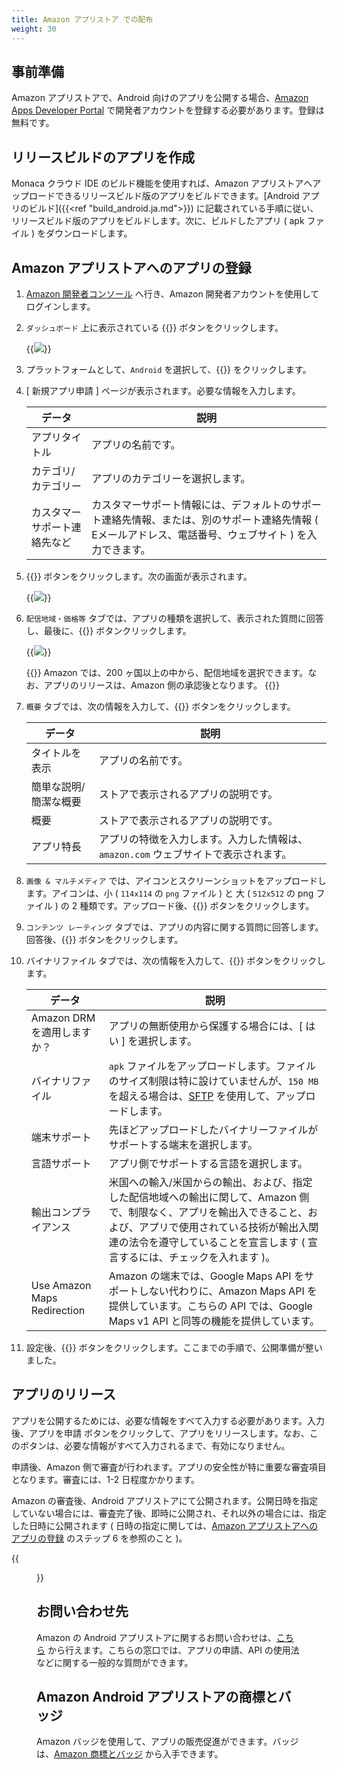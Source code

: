 ```yaml
---
title: Amazon アプリストア での配布
weight: 30
---
```


事前準備
--------

Amazon アプリストアで、Android 向けのアプリを公開する場合、[Amazon Apps
Developer Portal](https://developer.amazon.com/appsandservices)
で開発者アカウントを登録する必要があります。登録は無料です。

リリースビルドのアプリを作成
----------------------------

Monaca クラウド IDE のビルド機能を使用すれば、Amazon
アプリストアへアップロードできるリリースビルド版のアプリをビルドできます。[Android アプリのビルド]({{<ref "build_android.ja.md">}})
に記載されている手順に従い、リリースビルド版のアプリをビルドします。次に、ビルドしたアプリ
( apk ファイル ) をダウンロードします。

Amazon アプリストアへのアプリの登録
-----------------------------------

1.  [Amazon
    開発者コンソール](https://developer.amazon.com/appsandservices)
    へ行き、Amazon 開発者アカウントを使用してログインします。
2.  `ダッシュボード` 上に表示されている {{<guilabel name="新規アプリを追加">}}
    ボタンをクリックします。

    {{<img src="/images/monaca_ide/manual/deploy/amazon_store/1.png">}}

3.  プラットフォームとして、`Android` を選択して、{{<guilabel name="Next">}} をクリックします。
4.  \[ 新規アプリ申請 \] ページが表示されます。必要な情報を入力します。

    データ | 説明 
    ------------|-------------
    アプリタイトル | アプリの名前です。
    カテゴリ/カテゴリー | アプリのカテゴリーを選択します。
    カスタマーサポート連絡先など | カスタマーサポート情報には、デフォルトのサポート連絡先情報、または、別のサポート連絡先情報 ( Eメールアドレス、電話番号、ウェブサイト ) を入力できます。

5.  {{<guilabel name="保存">}} ボタンをクリックします。次の画面が表示されます。

    {{<img src="/images/monaca_ide/manual/deploy/amazon_store/2.png">}}

6.  `配信地域・価格等` タブでは、アプリの種類を選択して、表示された質問に回答し、最後に、{{<guilabel name="保存">}}
    ボタンクリックします。

    {{<img src="/images/monaca_ide/manual/deploy/amazon_store/3.png">}}

    {{<note>}}
        Amazon では、200 ヶ国以上の中から、配信地域を選択できます。なお、アプリのリリースは、Amazon 側の承認後となります。
    {{</note>}}

7.  `概要` タブでは、次の情報を入力して、{{<guilabel name="保存">}} ボタンをクリックします。

    データ | 説明 
    ------------|-------------
    タイトルを表示 | アプリの名前です。
    簡単な説明/簡潔な概要 | ストアで表示されるアプリの説明です。
    概要  | ストアで表示されるアプリの説明です。
    アプリ特長 | アプリの特徴を入力します。入力した情報は、`amazon.com` ウェブサイトで表示されます。

8.  `画像 & マルチメディア` では、アイコンとスクリーンショットをアップロードします。アイコンは、小
    ( `114x114` の `png` ファイル ) と 大 ( `512x512` の png ファイル ) の 2
    種類です。アップロード後、{{<guilabel name="保存">}} ボタンをクリックします。
9.  `コンテンツ レーティング` タブでは、アプリの内容に関する質問に回答します。回答後、{{<guilabel name="保存">}}
    ボタンをクリックします。
10. バイナリファイル タブでは、次の情報を入力して、{{<guilabel name="保存">}}
    ボタンをクリックします。

    データ | 説明 
    ------------|-------------
    Amazon DRM を適用しますか？ | アプリの無断使用から保護する場合には、[ はい ] を選択します。
    バイナリファイル | `apk` ファイルをアップロードします。ファイルのサイズ制限は特に設けていませんが、`150 MB` を超える場合は、[SFTP](https://developer.amazon.com/ftp/account.html?appId=MPU22LL128ECT) を使用して、アップロードします。
    端末サポート | 先ほどアップロードしたバイナリーファイルがサポートする端末を選択します。
    言語サポート | アプリ側でサポートする言語を選択します。
    輸出コンプライアンス | 米国への輸入/米国からの輸出、および、指定した配信地域への輸出に関して、Amazon 側で、制限なく、アプリを輸出入できること、および、アプリで使用されている技術が輸出入関連の法令を遵守していることを宣言します ( 宣言するには、チェックを入れます )。
    Use Amazon Maps Redirection | Amazon の端末では、Google Maps API をサポートしない代わりに、Amazon Maps API を提供しています。こちらの API では、Google Maps v1 API と同等の機能を提供しています。

11. 設定後、{{<guilabel name="保存">}}
    ボタンをクリックします。ここまでの手順で、公開準備が整いました。

アプリのリリース
----------------

アプリを公開するためには、必要な情報をすべて入力する必要があります。入力後、アプリを申請
ボタンをクリックして、アプリをリリースします。なお、このボタンは、必要な情報がすべて入力されるまで、有効になりません。

申請後、Amazon
側で審査が行われます。アプリの安全性が特に重要な審査項目となります。審査には、1-2
日程度かかります。

Amazon の審査後、Android
アプリストアにて公開されます。公開日時を指定していない場合には、審査完了後、即時に公開され、それ以外の場合には、指定した日時に公開されます
( 日時の指定に関しては、[Amazon アプリストアへのアプリの登録](#amazon-アプリストアへのアプリの登録 ) のステップ 6 を参照のこと )。

{{<figure src="/images/monaca_ide/manual/deploy/amazon_store/4.png">}}

お問い合わせ先
--------------

Amazon の Android
アプリストアに関するお問い合わせは、[こちら](https://developer.amazon.com/public/support/contact/contact-us)
から行えます。こちらの窓口では、アプリの申請、API
の使用法などに関する一般的な質問ができます。

Amazon Android アプリストアの商標とバッジ
-----------------------------------------

Amazon バッジを使用して、アプリの販売促進ができます。バッジは、[Amazon 商標とバッジ](https://developer.amazon.com/public/support/legal/tuabg)
から入手できます。
